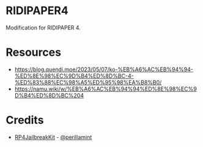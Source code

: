# RIDIPAPER4

Modification for RIDIPAPER 4.

# Resources
- https://blog.quendi.moe/2023/05/07/ko-%EB%A6%AC%EB%94%94-%ED%8E%98%EC%9D%B4%ED%8D%BC-4-%ED%83%88%EC%98%A5%ED%95%98%EA%B8%B0/
- https://namu.wiki/w/%EB%A6%AC%EB%94%94%ED%8E%98%EC%9D%B4%ED%8D%BC%204

# Credits
- [RP4JailbreakKit](https://github.com/perillamint/RP4JailbreakKit/) - [@perillamint](https://github.com/perillamint)
